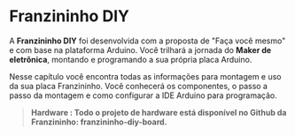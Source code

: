 # Franzininho DIY

A **Franzininho DIY** foi desenvolvida com a proposta de "Faça você mesmo" e com base na plataforma Arduino. Você trilhará a jornada do **Maker de eletrônica**, montando e programando a sua própria placa Arduino.

Nesse capítulo você encontra todas as informações para montagem e uso da sua placa Franzininho. Você conhecerá os componentes, o passo a passo da montagem e como configurar a IDE Arduino para programação.

> **Hardware : Todo o projeto de hardware está disponível no Github da Franzininho:  franzininho-diy-board.**

